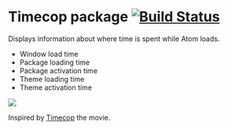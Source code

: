 # Timecop package [![Build Status](https://travis-ci.org/atom/timecop.svg?branch=master)](https://travis-ci.org/atom/timecop)

Displays information about where time is spent while Atom loads.

  * Window load time
  * Package loading time
  * Package activation time
  * Theme loading time
  * Theme activation time

![](https://f.cloud.github.com/assets/671378/2241890/1e254240-9cea-11e3-9270-09fa35fec15f.png)

Inspired by [Timecop](http://www.imdb.com/title/tt0111438/) the movie.
